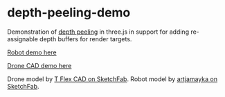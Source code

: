 # depth-peeling-demo

Demonstration of [depth peeling](https://developer.download.nvidia.com/assets/gamedev/docs/OrderIndependentTransparency.pdf) in three.js in support for adding re-assignable depth buffers for render targets.

[Robot demo here](https://gkjohnson.github.io/depth-peeling-demo/)

[Drone CAD demo here](https://gkjohnson.github.io/depth-peeling-demo/#drone)

Drone model by [T Flex CAD on SketchFab](https://sketchfab.com/3d-models/drone-c5dfafed7f5a4003a25e8e22a5e701d9). Robot model by [artjamayka on SketchFab](https://sketchfab.com/3d-models/vilhelm-13-low-res-textures-cb49a1f71ba54cad8e9dc09da8ef47cd).
